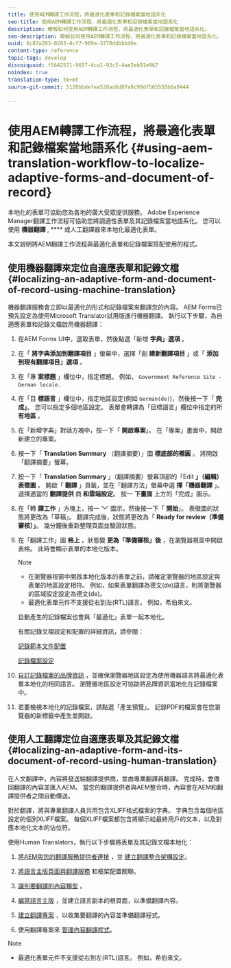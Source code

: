 ```yaml
---
title: 使用AEM轉譯工作流程，將最適化表單和記錄檔案當地語系化
seo-title: 使用AEM轉譯工作流程，將最適化表單和記錄檔案當地語系化
description: 瞭解如何使用AEM轉譯工作流程，將最適化表單和記錄檔案當地語系化。
seo-description: 瞭解如何使用AEM轉譯工作流程，將最適化表單和記錄檔案當地語系化。
uuid: 6c87a283-0203-4cf7-989a-3770ddbbbd6e
content-type: reference
topic-tags: develop
discoiquuid: f5642571-9657-4ca1-93c5-4ae2eb91e967
noindex: true
translation-type: tm+mt
source-git-commit: 5120bbdefea528ad6d07a9c99df565555b6a8444

---
```



# 使用AEM轉譯工作流程，將最適化表單和記錄檔案當地語系化 {#using-aem-translation-workflow-to-localize-adaptive-forms-and-document-of-record}

本地化的表單可協助您為各地的廣大受眾提供服務。 Adobe Experience Manager翻譯工作流程可協助您將調適性表單及其記錄檔案當地語系化。 您可以使用 **機器翻譯** , **** 或人工翻譯器來本地化最適化表單。

本文說明將AEM翻譯工作流程與最適化表單和記錄檔案搭配使用的程式。

## 使用機器翻譯來定位自適應表單和記錄文檔 {#localizing-an-adaptive-form-and-document-of-record-using-machine-translation}

機器翻譯服務會立即以最適化的形式和記錄檔案來翻譯您的內容。 AEM Forms已預先設定為使用Microsoft Translator試用版進行機器翻譯。 執行以下步驟，為自適應表單和記錄文檔啟用機器翻譯：

1. 在AEM Forms UI中，選取表單，然後點選「新增 **字典」選項** 。
1. 在「 **將字典添加到翻譯項目** 」螢幕中，選擇「創 **建新翻譯項目** 」或「 **添加到現有翻譯項目」選項** 。
1. 在「專 **案標題** 」欄位中，指定標題。 例如， `Government Reference Site - German locale.`
1. 在「目 **標語言** 」欄位中，指定地區設定(例如 `German(de)`)，然後按一下「 **完成」**。 您可以指定多個地區設定。 表單會轉譯為「目標語言」欄位中指定的所 **有地區** 。
1. 在「新增字典」對話方塊中，按一下「 **開啟專案**」。 在「專案」畫面中，開啟新建立的專案。
1. 按一下「 **Translation Summary** （翻譯摘要）」圖 **標底部的橢圓** 。 將開啟「翻譯摘要」螢幕。
1. 按一下「 **Translation Summary** 」（翻譯摘要）螢幕頂部的「Edit **」（編輯）表徵圖** 。 開啟「 **翻譯** 」頁籤，並在「翻譯方法」螢幕中選 **擇「機器翻譯** 」。 選擇適當的 **翻譯提供** 商 **和雲端設定**。 按一 **下畫面** 上方的「完成」圖示。
1. 在「轉 **譯工作** 」方塊上，按一 ![下aem62forms_downarrow](assets/aem62forms_downarrow.png) 圖示，然後按一下「 **開始**」。 表徵圖的狀態將更改為「草稿」。 翻譯完成後，狀態將更改為「 **Ready for review（準備審核）」**。 幾分鐘後重新整理頁面並驗證狀態。
1. 在「翻譯工作」圖 **格上** ，狀態變 **更為「準備審核」後** ，在瀏覽器視窗中開啟表格。 此時會顯示表單的本地化版本。

   >[!NOTE]
   >
   >* 在瀏覽器視窗中開啟本地化版本的表單之前，請確定瀏覽器的地區設定與表單的地區設定相符。 例如，如果表單翻譯為德文(de)語言，則將瀏覽器的區域設定設定為德文(de)。
   >* 最適化表單元件不支援從右到左(RTL)語言。 例如，希伯來文。


   自動產生的記錄檔案也會與「最適化」表單一起本地化。

   有關記錄文檔設定和配置的詳細資訊，請參閱：

   [記錄範本文件配置](/help/forms/using/generate-document-of-record-for-non-xfa-based-adaptive-forms.md#p-document-of-record-template-configuration-p)

   [記錄檔案設定](/help/forms/using/generate-document-of-record-for-non-xfa-based-adaptive-forms.md#p-document-of-record-settings-p)

1. [自訂記錄檔案的品牌資訊](/help/forms/using/generate-document-of-record-for-non-xfa-based-adaptive-forms.md) ，並確保瀏覽器地區設定為使用機器語言將最適化表單本地化的相同語言。 瀏覽器地區設定可協助將品牌資訊當地化在記錄檔案中。
1. 若要檢視本地化的記錄檔案，請點選「產生預覽」。 記錄PDF的檔案會在您瀏覽器的新標籤中產生並開啟。

## 使用人工翻譯定位自適應表單及其記錄文檔 {#localizing-an-adaptive-form-and-its-document-of-record-using-human-translation}

在人文翻譯中，內容將發送給翻譯提供商，並由專業翻譯員翻譯。 完成時，會傳回翻譯的內容並匯入AEM。 當您的翻譯提供者與AEM整合時，內容會在AEM和翻譯提供者之間自動傳送。

對於翻譯，將與專業翻譯人員共用包含XLIFF格式檔案的字典。 字典包含每個地區設定的個別XLIFF檔案。 每個XLIFF檔案都包含將顯示給最終用戶的文本，以及對應本地化文本的佔位符。

使用Human Translators，執行以下步驟將表單及其記錄文檔本地化：

1. [將AEM與您的翻譯服務提供者連接](/help/sites-administering/tc-tic.md) ，並 [建立翻譯整合架構設定](/help/sites-administering/tc-tic.md)。

1. [將語言主版頁面與翻譯服務](/help/sites-administering/tc-tic.md) 和框架配置關聯。

1. [識別要翻譯的內容類型](/help/sites-administering/tc-rules.md) 。

1. [編寫語言主版](/help/sites-administering/tc-prep.md) ，並建立語言副本的根頁面，以準備翻譯內容。

1. [建立翻譯專案](/help/sites-administering/tc-manage.md) ，以收集要翻譯的內容並準備翻譯程式。

1. 使用翻譯專案來 [管理內容翻譯程式](/help/sites-administering/tc-manage.md)。

>[!NOTE]
>
>* 最適化表單元件不支援從右到左(RTL)語言。 例如，希伯來文。
>



